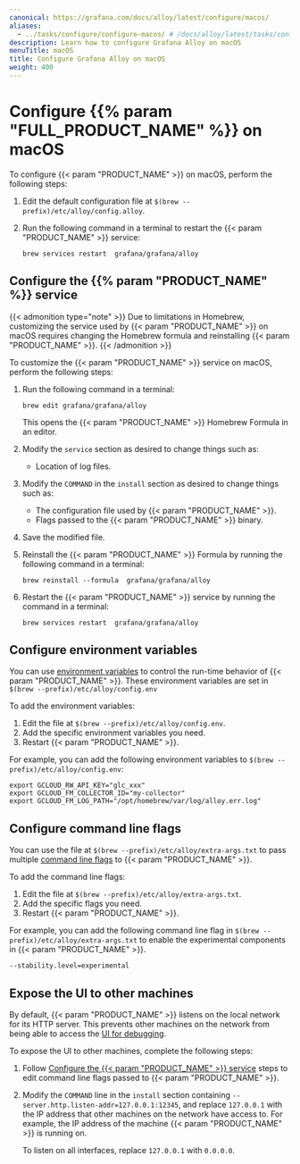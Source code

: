 ```yaml
---
canonical: https://grafana.com/docs/alloy/latest/configure/macos/
aliases:
  - ../tasks/configure/configure-macos/ # /docs/alloy/latest/tasks/configure/configure-macos/
description: Learn how to configure Grafana Alloy on macOS
menuTitle: macOS
title: Configure Grafana Alloy on macOS
weight: 400
---
```


# Configure {{% param "FULL_PRODUCT_NAME" %}} on macOS

To configure {{< param "PRODUCT_NAME" >}} on macOS, perform the following steps:

1. Edit the default configuration file at `$(brew --prefix)/etc/alloy/config.alloy`.

1. Run the following command in a terminal to restart the {{< param "PRODUCT_NAME" >}} service:

   ```shell
   brew services restart  grafana/grafana/alloy
   ```

## Configure the {{% param "PRODUCT_NAME" %}} service

{{< admonition type="note" >}}
Due to limitations in Homebrew, customizing the service used by {{< param "PRODUCT_NAME" >}} on macOS requires changing the Homebrew formula and reinstalling {{< param "PRODUCT_NAME" >}}.
{{< /admonition >}}

To customize the {{< param "PRODUCT_NAME" >}} service on macOS, perform the following steps:

1. Run the following command in a terminal:

   ```shell
   brew edit grafana/grafana/alloy
   ```

   This opens the {{< param "PRODUCT_NAME" >}} Homebrew Formula in an editor.

1. Modify the `service` section as desired to change things such as:

   * Location of log files.

1. Modify the `COMMAND` in the `install` section as desired to change things such as:

   * The configuration file used by {{< param "PRODUCT_NAME" >}}.
   * Flags passed to the {{< param "PRODUCT_NAME" >}} binary.

1. Save the modified file.

1. Reinstall the {{< param "PRODUCT_NAME" >}} Formula by running the following command in a terminal:

   ```shell
   brew reinstall --formula  grafana/grafana/alloy
   ```

1. Restart the {{< param "PRODUCT_NAME" >}} service by running the command in a terminal:

   ```shell
   brew services restart  grafana/grafana/alloy
   ```

## Configure environment variables

You can use [environment variables][env_vars] to control the run-time behavior of {{< param "PRODUCT_NAME" >}}.
These environment variables are set in `$(brew --prefix)/etc/alloy/config.env`

To add the environment variables:

1. Edit the file at `$(brew --prefix)/etc/alloy/config.env`.
1. Add the specific environment variables you need.
1. Restart {{< param "PRODUCT_NAME" >}}.

For example, you can add the following environment variables to `$(brew --prefix)/etc/alloy/config.env`:

```shell
export GCLOUD_RW_API_KEY="glc_xxx"
export GCLOUD_FM_COLLECTOR_ID="my-collector"
export GCLOUD_FM_LOG_PATH="/opt/homebrew/var/log/alloy.err.log"
```

## Configure command line flags

You can use the file at `$(brew --prefix)/etc/alloy/extra-args.txt` to pass multiple [command line flags][flags] to {{< param "PRODUCT_NAME" >}}.

To add the command line flags:

1. Edit the file at `$(brew --prefix)/etc/alloy/extra-args.txt`.
1. Add the specific flags you need.
1. Restart {{< param "PRODUCT_NAME" >}}.

For example, you can add the following command line flag in `$(brew --prefix)/etc/alloy/extra-args.txt` to enable the experimental components in {{< param "PRODUCT_NAME" >}}.

```shell
--stability.level=experimental
```

## Expose the UI to other machines

By default, {{< param "PRODUCT_NAME" >}} listens on the local network for its HTTP server.
This prevents other machines on the network from being able to access the [UI for debugging][UI].

To expose the UI to other machines, complete the following steps:

1. Follow [Configure the {{< param "PRODUCT_NAME" >}} service](#configure-the-alloy-service) steps to edit command line flags passed to {{< param "PRODUCT_NAME" >}}.

1. Modify the `COMMAND` line in the `install` section containing `--server.http.listen-addr=127.0.0.1:12345`, and replace `127.0.0.1` with the IP address that other machines on the network have access to.
   For example, the IP address of the machine {{< param "PRODUCT_NAME" >}} is running on.

   To listen on all interfaces, replace `127.0.0.1` with `0.0.0.0`.

[UI]: ../../troubleshoot/debug/#alloy-ui
[env_vars]: https://grafana.com/docs/alloy/<ALLOY_VERSION>/reference/cli/environment-variables/
[flags]: https://grafana.com/docs/alloy/<ALLOY_VERSION>/reference/cli/run/
